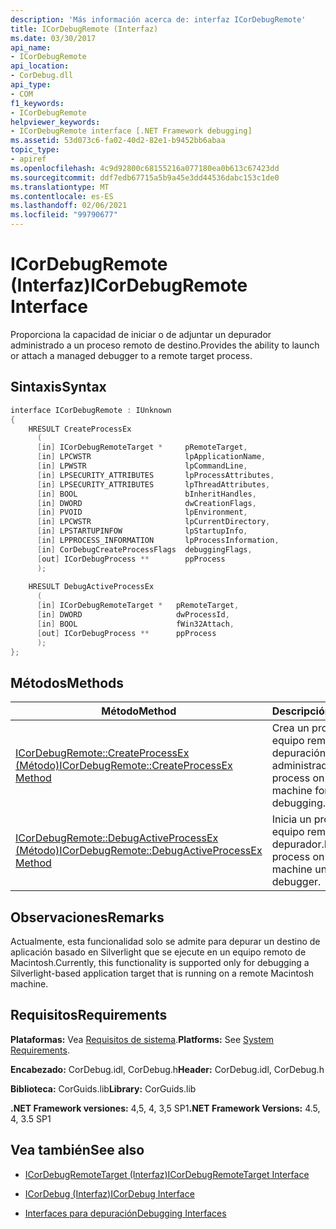```yaml
---
description: 'Más información acerca de: interfaz ICorDebugRemote'
title: ICorDebugRemote (Interfaz)
ms.date: 03/30/2017
api_name:
- ICorDebugRemote
api_location:
- CorDebug.dll
api_type:
- COM
f1_keywords:
- ICorDebugRemote
helpviewer_keywords:
- ICorDebugRemote interface [.NET Framework debugging]
ms.assetid: 53d073c6-fa02-40d2-82e1-b9452bb6abaa
topic_type:
- apiref
ms.openlocfilehash: 4c9d92800c68155216a077180ea0b613c67423dd
ms.sourcegitcommit: ddf7edb67715a5b9a45e3dd44536dabc153c1de0
ms.translationtype: MT
ms.contentlocale: es-ES
ms.lasthandoff: 02/06/2021
ms.locfileid: "99790677"
---
```

# <a name="icordebugremote-interface"></a><span data-ttu-id="34947-103">ICorDebugRemote (Interfaz)</span><span class="sxs-lookup"><span data-stu-id="34947-103">ICorDebugRemote Interface</span></span>

<span data-ttu-id="34947-104">Proporciona la capacidad de iniciar o de adjuntar un depurador administrado a un proceso remoto de destino.</span><span class="sxs-lookup"><span data-stu-id="34947-104">Provides the ability to launch or attach a managed debugger to a remote target process.</span></span>  
  
## <a name="syntax"></a><span data-ttu-id="34947-105">Sintaxis</span><span class="sxs-lookup"><span data-stu-id="34947-105">Syntax</span></span>  
  
```cpp  
interface ICorDebugRemote : IUnknown  
{  
    HRESULT CreateProcessEx  
      (  
      [in] ICorDebugRemoteTarget *     pRemoteTarget,  
      [in] LPCWSTR                     lpApplicationName,  
      [in] LPWSTR                      lpCommandLine,  
      [in] LPSECURITY_ATTRIBUTES       lpProcessAttributes,  
      [in] LPSECURITY_ATTRIBUTES       lpThreadAttributes,  
      [in] BOOL                        bInheritHandles,  
      [in] DWORD                       dwCreationFlags,  
      [in] PVOID                       lpEnvironment,  
      [in] LPCWSTR                     lpCurrentDirectory,  
      [in] LPSTARTUPINFOW              lpStartupInfo,  
      [in] LPPROCESS_INFORMATION       lpProcessInformation,  
      [in] CorDebugCreateProcessFlags  debuggingFlags,  
      [out] ICorDebugProcess **        ppProcess  
      );  
  
    HRESULT DebugActiveProcessEx  
      (  
      [in] ICorDebugRemoteTarget *   pRemoteTarget,  
      [in] DWORD                     dwProcessId,  
      [in] BOOL                      fWin32Attach,  
      [out] ICorDebugProcess **      ppProcess  
      );  
};  
```  
  
## <a name="methods"></a><span data-ttu-id="34947-106">Métodos</span><span class="sxs-lookup"><span data-stu-id="34947-106">Methods</span></span>  
  
|<span data-ttu-id="34947-107">Método</span><span class="sxs-lookup"><span data-stu-id="34947-107">Method</span></span>|<span data-ttu-id="34947-108">Descripción</span><span class="sxs-lookup"><span data-stu-id="34947-108">Description</span></span>|  
|------------|-----------------|  
|[<span data-ttu-id="34947-109">ICorDebugRemote::CreateProcessEx (Método)</span><span class="sxs-lookup"><span data-stu-id="34947-109">ICorDebugRemote::CreateProcessEx Method</span></span>](icordebugremote-createprocessex-method.md)|<span data-ttu-id="34947-110">Crea un proceso en un equipo remoto para la depuración administrada.</span><span class="sxs-lookup"><span data-stu-id="34947-110">Creates a process on a remote machine for managed debugging.</span></span>|  
|[<span data-ttu-id="34947-111">ICorDebugRemote::DebugActiveProcessEx (Método)</span><span class="sxs-lookup"><span data-stu-id="34947-111">ICorDebugRemote::DebugActiveProcessEx Method</span></span>](icordebugremote-debugactiveprocessex-method.md)|<span data-ttu-id="34947-112">Inicia un proceso en un equipo remoto en el depurador.</span><span class="sxs-lookup"><span data-stu-id="34947-112">Launches a process on a remote machine under the debugger.</span></span>|  
  
## <a name="remarks"></a><span data-ttu-id="34947-113">Observaciones</span><span class="sxs-lookup"><span data-stu-id="34947-113">Remarks</span></span>  

 <span data-ttu-id="34947-114">Actualmente, esta funcionalidad solo se admite para depurar un destino de aplicación basado en Silverlight que se ejecute en un equipo remoto de Macintosh.</span><span class="sxs-lookup"><span data-stu-id="34947-114">Currently, this functionality is supported only for debugging a Silverlight-based application target that is running on a remote Macintosh machine.</span></span>  
  
## <a name="requirements"></a><span data-ttu-id="34947-115">Requisitos</span><span class="sxs-lookup"><span data-stu-id="34947-115">Requirements</span></span>  

 <span data-ttu-id="34947-116">**Plataformas:** Vea [Requisitos de sistema](../../get-started/system-requirements.md).</span><span class="sxs-lookup"><span data-stu-id="34947-116">**Platforms:** See [System Requirements](../../get-started/system-requirements.md).</span></span>  
  
 <span data-ttu-id="34947-117">**Encabezado:** CorDebug.idl, CorDebug.h</span><span class="sxs-lookup"><span data-stu-id="34947-117">**Header:** CorDebug.idl, CorDebug.h</span></span>  
  
 <span data-ttu-id="34947-118">**Biblioteca:** CorGuids.lib</span><span class="sxs-lookup"><span data-stu-id="34947-118">**Library:** CorGuids.lib</span></span>  
  
 <span data-ttu-id="34947-119">**.NET Framework versiones:** 4,5, 4, 3,5 SP1</span><span class="sxs-lookup"><span data-stu-id="34947-119">**.NET Framework Versions:** 4.5, 4, 3.5 SP1</span></span>  
  
## <a name="see-also"></a><span data-ttu-id="34947-120">Vea también</span><span class="sxs-lookup"><span data-stu-id="34947-120">See also</span></span>

- [<span data-ttu-id="34947-121">ICorDebugRemoteTarget (Interfaz)</span><span class="sxs-lookup"><span data-stu-id="34947-121">ICorDebugRemoteTarget Interface</span></span>](icordebugremotetarget-interface.md)
- [<span data-ttu-id="34947-122">ICorDebug (Interfaz)</span><span class="sxs-lookup"><span data-stu-id="34947-122">ICorDebug Interface</span></span>](icordebug-interface.md)

- [<span data-ttu-id="34947-123">Interfaces para depuración</span><span class="sxs-lookup"><span data-stu-id="34947-123">Debugging Interfaces</span></span>](debugging-interfaces.md)
